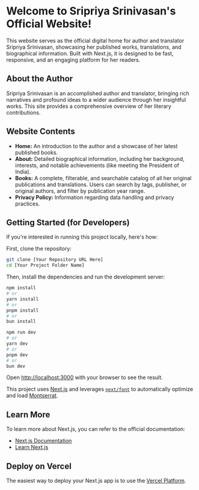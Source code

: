 # Welcome to Sripriya Srinivasan's Official Website!

This website serves as the official digital home for author and translator Sripriya Srinivasan, showcasing her published works, translations, and biographical information. Built with Next.js, it is designed to be fast, responsive, and an engaging platform for her readers.

## About the Author

Sripriya Srinivasan is an accomplished author and translator, bringing rich narratives and profound ideas to a wider audience through her insightful works. This site provides a comprehensive overview of her literary contributions.

## Website Contents

*   **Home:** An introduction to the author and a showcase of her latest published books.
*   **About:** Detailed biographical information, including her background, interests, and notable achievements (like meeting the President of India).
*   **Books:** A complete, filterable, and searchable catalog of all her original publications and translations. Users can search by tags, publisher, or original authors, and filter by publication year range.
*   **Privacy Policy:** Information regarding data handling and privacy practices.

## Getting Started (for Developers)

If you're interested in running this project locally, here's how:

First, clone the repository:

```bash
git clone [Your Repository URL Here]
cd [Your Project Folder Name]
```

Then, install the dependencies and run the development server:

```bash
npm install
# or
yarn install
# or
pnpm install
# or
bun install
```

```bash
npm run dev
# or
yarn dev
# or
pnpm dev
# or
bun dev
```

Open [http://localhost:3000](http://localhost:3000) with your browser to see the result.

This project uses [Next.js](https://nextjs.org) and leverages [`next/font`](https://nextjs.org/docs/app/building-your-application/optimizing/fonts) to automatically optimize and load [Montserrat](https://fonts.google.com/specimen/Montserrat).

## Learn More

To learn more about Next.js, you can refer to the official documentation:

- [Next.js Documentation](https://nextjs.org/docs)
- [Learn Next.js](https://nextjs.org/learn)

## Deploy on Vercel

The easiest way to deploy your Next.js app is to use the [Vercel Platform](https://vercel.com/new?utm_medium=default-template&filter=next.js&utm_source=create-next-app&utm_campaign=create-next-app-readme).